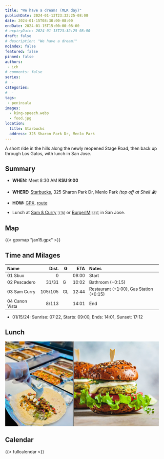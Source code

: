```yaml
---
title: "We have a dream! (MLK day)"
publishDate: 2024-01-13T23:32:25-08:00
date: 2024-01-15T08:30:00-08:00
endDate: 2024-01-15T15:00:00-08:00
# expiryDate: 2024-01-13T23:32:25-08:00
draft: false
# description: "We have a dream!"
noindex: false
featured: false
pinned: false
authors:
 - ich
# comments: false
series:
#  -
categories:
#  -
tags:
 - peninsula
images:
  - king-speech.webp
  - food.jpg
location:
  title: Starbucks
  address: 325 Sharon Park Dr, Menlo Park
---
```

A short ride in the hills along the newly reopened Stage Road, then back up through Los Gatos, with lunch in San Jose.
<!--more-->

## Summary

* **WHEN:** Meet 8:30 AM **KSU 9:00**
* **WHERE:** [Starbucks](https://www.google.com/maps/place/37.4235,-122.1975),
  325 Sharon Park Dr, Menlo Park
  *(top off at Shell :fuelpump:)*
* **HOW:** [GPX](jan15.gpx), [route](https://onthegomap.com/s/s0br4n00)

* Lunch at [Sam & Curry](https://samandcurry.com/) :india: or [BurgerIM](https://burgerimsanjose.com/home) :us: in San Jose.

## Map

{{< gpxmap "jan15.gpx" >}}

## Time and Milages

| Name                           |   Dist. | G |  ETA  | Notes
| :----------------------------- | ------: | - | ----: | :----
| 01 Sbux                        |       0 |   | 09:00 | Start
| 02 Pescadero                   |   31/31 | G | 10:02 | Bathroom (+0:15)
| 03 Sam Curry                   | 105/105 | GL| 12:44 | Restaurant (+1:00), Gas Station (+0:15)
| 04 Canon Vista                 |   8/113 |   | 14:01 | End

* 01/15/24: Sunrise: 07:22, Starts: 09:00, Ends: 14:01, Sunset: 17:12

## Lunch

![Sam & Curry and Burger IM](food.jpg)

## Calendar

{{< fullcalendar >}}

